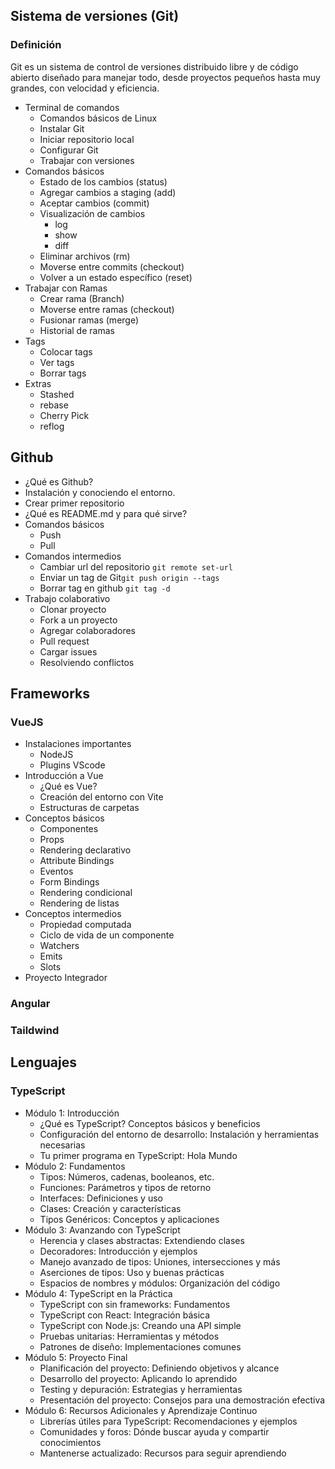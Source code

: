 ## Sistema de versiones (Git)

### Definición

Git es un sistema de control de versiones distribuido libre y de código abierto diseñado para manejar todo, desde proyectos pequeños hasta muy grandes, con velocidad y eficiencia.

- Terminal de comandos
  - Comandos básicos de Linux
  - Instalar Git
  - Iniciar repositorio local
  - Configurar Git
  - Trabajar con versiones
- Comandos básicos
  - Estado de los cambios (status)
  - Agregar cambios a staging (add)
  - Aceptar cambios (commit)
  - Visualización de cambios
    - log
    - show
    - diff
  - Eliminar archivos (rm)
  - Moverse entre commits (checkout)
  - Volver a un estado específico (reset)
- Trabajar con Ramas
  - Crear rama (Branch)
  - Moverse entre ramas (checkout)
  - Fusionar ramas (merge)
  - Historial de ramas
- Tags
  - Colocar tags
  - Ver tags
  - Borrar tags
- Extras
  - Stashed
  - rebase
  - Cherry Pick
  - reflog

## Github

- ¿Qué es Github?
- Instalación y conociendo el entorno.
- Crear primer repositorio
- ¿Qué es README.md y para qué sirve?
- Comandos básicos
  - Push
  - Pull
- Comandos intermedios
  - Cambiar url del repositorio `git remote set-url`
  - Enviar un tag de Git`git push origin --tags`
  - Borrar tag en github `git tag -d`
- Trabajo colaborativo
  - Clonar proyecto
  - Fork a un proyecto
  - Agregar colaboradores
  - Pull request
  - Cargar issues
  - Resolviendo conflictos

## Frameworks

### VueJS

- Instalaciones importantes
  - NodeJS
  - Plugins VScode
- Introducción a Vue
  - ¿Qué es Vue?
  - Creación del entorno con Vite
  - Estructuras de carpetas
- Conceptos básicos
  - Componentes
  - Props
  - Rendering declarativo
  - Attribute Bindings
  - Eventos
  - Form Bindings
  - Rendering condicional
  - Rendering de listas
- Conceptos intermedios
  - Propiedad computada
  - Ciclo de vida de un componente
  - Watchers
  - Emits
  - Slots
- Proyecto Integrador

### Angular

### Taildwind

## Lenguajes

### TypeScript

- Módulo 1: Introducción
  - ¿Qué es TypeScript? Conceptos básicos y beneficios
  - Configuración del entorno de desarrollo: Instalación y herramientas necesarias
  - Tu primer programa en TypeScript: Hola Mundo
- Módulo 2: Fundamentos
  - Tipos: Números, cadenas, booleanos, etc.
  - Funciones: Parámetros y tipos de retorno
  - Interfaces: Definiciones y uso
  - Clases: Creación y características
  - Tipos Genéricos: Conceptos y aplicaciones
- Módulo 3: Avanzando con TypeScript
  - Herencia y clases abstractas: Extendiendo clases
  - Decoradores: Introducción y ejemplos
  - Manejo avanzado de tipos: Uniones, intersecciones y más
  - Aserciones de tipos: Uso y buenas prácticas
  - Espacios de nombres y módulos: Organización del código
- Módulo 4: TypeScript en la Práctica
  - TypeScript con sin frameworks: Fundamentos
  - TypeScript con React: Integración básica
  - TypeScript con Node.js: Creando una API simple
  - Pruebas unitarias: Herramientas y métodos
  - Patrones de diseño: Implementaciones comunes
- Módulo 5: Proyecto Final
  - Planificación del proyecto: Definiendo objetivos y alcance
  - Desarrollo del proyecto: Aplicando lo aprendido
  - Testing y depuración: Estrategias y herramientas
  - Presentación del proyecto: Consejos para una demostración efectiva
- Módulo 6: Recursos Adicionales y Aprendizaje Continuo
  - Librerías útiles para TypeScript: Recomendaciones y ejemplos
  - Comunidades y foros: Dónde buscar ayuda y compartir conocimientos
  - Mantenerse actualizado: Recursos para seguir aprendiendo
